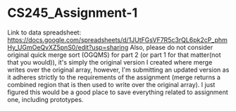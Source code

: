 # CS245_Assignment-1
Link to data spreadsheet: https://docs.google.com/spreadsheets/d/1JUtFGsVF7R5c3rQL6pk2cP_phmHy_UGmOeQvXZ5pnS0/edit?usp=sharing
Also, please do not consider original quick merge sort (OGQMS) for part 2 (or part 1 for that matter(not that you would)), it's simply the original version I created where merge writes over the original array, however, I'm submitting an updated version as it adheres strictly to the requirements of the assignment (merge returns a combined region that is then used to write over the original array). I just figured this would be a good place to save everything related to assignment one, including prototypes.
